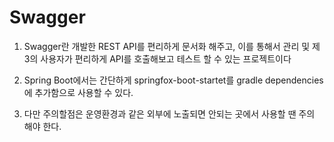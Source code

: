 # Swagger

1. Swagger란 개발한 REST API를 편리하게 문서화 해주고, 이를 통해서 관리 및 제3의 사용자가 편리하게 API를 호출해보고 테스트 할 수 있는 프로젝트이다

2. Spring Boot에서는 간단하게 springfox-boot-startet를 gradle dependencies에 추가함으로 사용할 수 있다.

3. 다만 주의할점은 운영환경과 같은 외부에 노출되면 안되는 곳에서 사용할 땐 주의 해야 한다.



